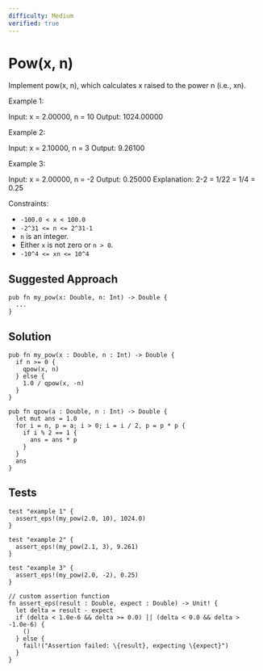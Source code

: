 ```yaml
---
difficulty: Medium
verified: true
---
```


# Pow(x, n)

Implement pow(x, n), which calculates x raised to the power n (i.e., xn).

Example 1:

Input: x = 2.00000, n = 10
Output: 1024.00000

Example 2:

Input: x = 2.10000, n = 3
Output: 9.26100

Example 3:

Input: x = 2.00000, n = -2
Output: 0.25000
Explanation: 2-2 = 1/22 = 1/4 = 0.25

Constraints:

- `-100.0 < x < 100.0`
- `-2^31 <= n <= 2^31-1`
- `n` is an integer.
- Either `x` is not zero or `n > 0`.
- `-10^4 <= xn <= 10^4`

## Suggested Approach

```mbt nocheck
pub fn my_pow(x: Double, n: Int) -> Double {
  ...
}
```

## Solution

```mbt
pub fn my_pow(x : Double, n : Int) -> Double {
  if n >= 0 {
    qpow(x, n)
  } else {
    1.0 / qpow(x, -n)
  }
}

pub fn qpow(a : Double, n : Int) -> Double {
  let mut ans = 1.0
  for i = n, p = a; i > 0; i = i / 2, p = p * p {
    if i % 2 == 1 {
      ans = ans * p
    }
  }
  ans
}
```

## Tests

```moonbit
test "example 1" {
  assert_eps!(my_pow(2.0, 10), 1024.0)
}

test "example 2" {
  assert_eps!(my_pow(2.1, 3), 9.261)
}

test "example 3" {
  assert_eps!(my_pow(2.0, -2), 0.25)
}

// custom assertion function
fn assert_eps(result : Double, expect : Double) -> Unit! {
  let delta = result - expect
  if (delta < 1.0e-6 && delta >= 0.0) || (delta < 0.0 && delta > -1.0e-6) {
    ()
  } else {
    fail!("Assertion failed: \{result}, expecting \{expect}")
  }
}
```
